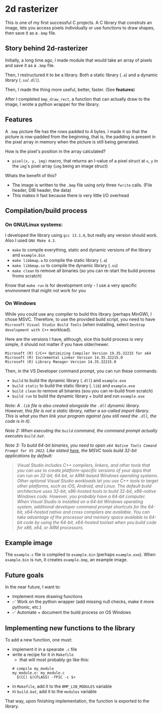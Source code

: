 # 2d rasterizer
This is one of my first successful C projects. A C library that construts an image, lets you access pixels individually or use functions to draw shapes, then save it as a `.bmp` file.

## Story behind 2d-rasterizer
Initially, a long time ago, I made module that would take an array of pixels and save it as a `.bmp` file. 

Then, I restructured it to be a library. Both a static library (`.a`) and a dynamic library (`.so`/`.dll`).

Then, I made the thing more useful, better, faster. (See **features**)

After I completed `bmp_draw_rect`, a function that can actually draw to the image, I wrote a python wrapper for the library.

## Features

A `.bmp` picture file has the rows padded to 4 bytes. I made it so that the picture is row-padded from the beginning, that is, the padding is present in the pixel array in memory when the picture is still being generated. 

How is the pixel's position in the array calculated?
- `pixel(x, y, img)` macro, that returns an l-value of a pixel struct at `x`, `y` in the  `img`'s pixel array (`img` being an image struct)

Whats the benefit of this?
- The image is written to the `.bmp` file using only three `fwrite` calls. (File header, DIB header, the data)
- This makes it fast because there is very little I/O overhead

## Compilation/build process
### On GNU/Linux systems:
I developed the library using `gcc 13.1.0`, but really any version should work. Also I used `GNU Make 4.3`.

- `make` to compile everything, static and dynamic versions of the library and `example.bin`
- `make libbmap.a` to compile the static library (`.a`)
- `make libbmap.so` to compile the dynamic library (`.so`)
- `make clean` to remove all binaries (so you can re-start the build process froms scratch)

Know that `make run` is for development only - I use a very specific environment that might not work for you

### On Windows
While you could use any compiler to build this library (perhaps MinGW), I chose MSVC. Therefore, to use the provided build script, you need to have `Microsoft Visual Studio Build Tools` (when installing, select `Desktop development with C++` workload).

Here are the versions I have, although, sice this build process is very simple, it should not matter if you have older/newer.
```
Microsoft (R) C/C++ Optimizing Compiler Version 19.35.32215 for x64
Microsoft (R) Incremental Linker Version 14.35.32215.0
Microsoft (R) Library Manager Version 14.35.32215.0
```

Then, in the VS Developer command prompt, you can run these commands:

- `build` to build the dynamic library (`.dll`) and `example.exe`
- `build static` to build the static library (`.lib`) and `example.exe`
- `build clean` to remove all binaries (sou you can re-build from scratch)
- `build run` to build the dynamic library + build and run `example.exe`

*Note: A `.lib` file is also created alongside the `.dll` dynamic library. However, this file is not a static library, rather a so-called *import library*. This is what you then link your program against (you still need the `.dll`, the code is in it).*

*Note 2: When executing the `build` command, the command prompt actually executes `build.bat`.*

*Note 3: To build 64-bit binaries, you need to open `x64 Native Tools Comand Prompt for VS 2022`.*
*Like stated [here](https://learn.microsoft.com/en-us/cpp/build/how-to-enable-a-64-bit-visual-cpp-toolset-on-the-command-line?view=msvc-170), the MSVC tools build 32-bit applications by default:*
> *Visual Studio includes C++ compilers, linkers, and other tools that you can use to create platform-specific versions of your apps that can run on 32-bit, 64-bit, or ARM-based Windows operating systems. Other optional Visual Studio workloads let you use C++ tools to target other platforms, such as iOS, Android, and Linux. The default build architecture uses 32-bit, x86-hosted tools to build 32-bit, x86-native Windows code. However, you probably have a 64-bit computer. When Visual Studio is installed on a 64-bit Windows operating system, additional developer command prompt shortcuts for the 64-bit, x64-hosted native and cross compilers are available. You can take advantage of the processor and memory space available to 64-bit code by using the 64-bit, x64-hosted toolset when you build code for x86, x64, or ARM processors.*

## Example image
The `example.c` file is compiled to `example.bin` (perhaps `example.exe`). When `example.bin` is run, it creates `example.bmp`, an example image.

## Future goals
In the near future, I want to:
- Implement more drawing functions
- ✅ Work on the python wrapper (add missing null checks, make it more pythonic, etc.)
- ✅ Automate + document the build process on OS Windows

## Implementing new functions to the library
To add a new function, one must:
- implement it in a spearate `.c` file
- write a recipe for it in `Makefile`
  - that will most probably go like this:
  ```
  # compile my_module
  my_module.o: my_module.c
  	$(CC) $(CFLAGS) -fPIC -c $<
  ```
- in `Makefile`, add it to the `BMP_LIB_MODULES` variable
- in `build.bat`, add it to the `modules` variable

That way, upon finishing implementation, the function is exported to the library.